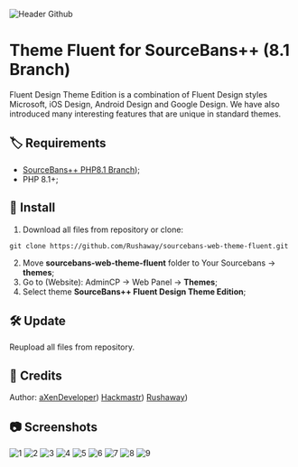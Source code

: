 ![Header Github](https://raw.githubusercontent.com/Rushaway/sourcebans-web-theme-fluent/master/sourcebans-web-theme-fluent/screenshot.jpg)

# Theme Fluent for SourceBans++ (8.1 Branch)
Fluent Design Theme Edition is a combination of Fluent Design styles Microsoft, iOS Design, Android Design and Google Design. We have also introduced many interesting features that are unique in standard themes.

## 🏷️ Requirements 
- [SourceBans++ PHP8.1 Branch](https://github.com/sbpp/sourcebans-pp/tree/php81));
- PHP 8.1+;

## 🧰 Install 
1. Download all files from repository or clone:
```
git clone https://github.com/Rushaway/sourcebans-web-theme-fluent.git
```
2. Move **sourcebans-web-theme-fluent** folder to Your Sourcebans -> **themes**;
3. Go to (Website): AdminCP -> Web Panel -> **Themes**;
4. Select theme **SourceBans++ Fluent Design Theme Edition**;

## 🛠️ Update 
Reupload all files from repository.

## 🚀 Credits 
Author: [aXenDeveloper](https://github.com/aXenDeveloper))
[Hackmastr](https://github.com/Hackmastr))
[Rushaway](https://github.com/Rushaway))

## 📷 Screenshots 
![1](https://raw.githubusercontent.com/Rushaway/sourcebans-web-theme-fluent/master/screenshots/1.png)
![2](https://raw.githubusercontent.com/Rushaway/sourcebans-web-theme-fluent/master/screenshots/2.png)
![3](https://raw.githubusercontent.com/Rushaway/sourcebans-web-theme-fluent/master/screenshots/3.png)
![4](https://raw.githubusercontent.com/Rushaway/sourcebans-web-theme-fluent/master/screenshots/4.png)
![5](https://raw.githubusercontent.com/Rushaway/sourcebans-web-theme-fluent/master/screenshots/5.png)
![6](https://raw.githubusercontent.com/Rushaway/sourcebans-web-theme-fluent/master/screenshots/6.png)
![7](https://raw.githubusercontent.com/Rushaway/sourcebans-web-theme-fluent/master/screenshots/7.png)
![8](https://raw.githubusercontent.com/Rushaway/sourcebans-web-theme-fluent/master/screenshots/8.png)
![9](https://raw.githubusercontent.com/Rushaway/sourcebans-web-theme-fluent/master/screenshots/9.png)
